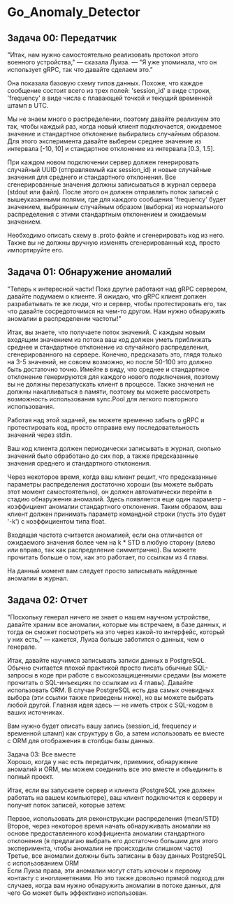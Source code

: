 # Go_Anomaly_Detector
## Задача 00: Передатчик  
"Итак, нам нужно самостоятельно реализовать протокол этого военного устройства," — сказала Луиза. — "Я уже упоминала, что он использует gRPC, так что давайте сделаем это."

Она показала базовую схему типов данных. Похоже, что каждое сообщение состоит всего из трех полей: 'session_id' в виде строки, 'frequency' в виде числа с плавающей точкой и текущий временной штамп в UTC.

Мы не знаем много о распределении, поэтому давайте реализуем это так, чтобы каждый раз, когда новый клиент подключается, ожидаемое значение и стандартное отклонение выбирались случайным образом. Для этого эксперимента давайте выберем среднее значение из интервала [-10, 10] и стандартное отклонение из интервала [0.3, 1.5].

При каждом новом подключении сервер должен генерировать случайный UUID (отправляемый как session_id) и новые случайные значения для среднего и стандартного отклонения. Все сгенерированные значения должны записываться в журнал сервера (stdout или файл). После этого он должен отправлять поток записей с вышеуказанными полями, где для каждого сообщения 'frequency' будет значением, выбранным случайным образом (выборка) из нормального распределения с этими стандартным отклонением и ожидаемым значением.

Необходимо описать схему в .proto файле и сгенерировать код из него. Также вы не должны вручную изменять сгенерированный код, просто импортируйте его.

## Задача 01: Обнаружение аномалий  
"Теперь к интересной части! Пока другие работают над gRPC сервером, давайте подумаем о клиенте. Я ожидаю, что gRPC клиент должен разрабатывать те же люди, что и сервер, чтобы протестировать его, так что давайте сосредоточимся на чем-то другом. Нам нужно обнаружить аномалии в распределении частоты!"

Итак, вы знаете, что получаете поток значений. С каждым новым входящим значением из потока ваш код должен уметь приближать среднее и стандартное отклонение из случайного распределения, сгенерированного на сервере. Конечно, предсказать это, глядя только на 3-5 значений, не совсем возможно, но после 50-100 это должно быть достаточно точно. Имейте в виду, что среднее и стандартное отклонение генерируются для каждого нового подключения, поэтому вы не должны перезапускать клиент в процессе. Также значения не должны накапливаться в памяти, поэтому вы можете рассмотреть возможность использования sync.Pool для легкого повторного использования.

Работая над этой задачей, вы можете временно забыть о gRPC и протестировать код, просто отправив ему последовательность значений через stdin.

Ваш код клиента должен периодически записывать в журнал, сколько значений было обработано до сих пор, а также предсказанные значения среднего и стандартного отклонения.

Через некоторое время, когда ваш клиент решит, что предсказанные параметры распределения достаточно хороши (вы можете выбрать этот момент самостоятельно), он должен автоматически перейти в стадию обнаружения аномалий. Здесь появляется еще один параметр - коэффициент аномалии стандартного отклонения. Таким образом, ваш клиент должен принимать параметр командной строки (пусть это будет '-k') с коэффициентом типа float.

Входящая частота считается аномалией, если она отличается от ожидаемого значения более чем на k * STD в любую сторону (влево или вправо, так как распределение симметрично). Вы можете прочитать больше о том, как это работает, по ссылкам из 4 главы.

На данный момент вам следует просто записывать найденные аномалии в журнал.

## Задача 02: Отчет  
"Поскольку генерал ничего не знает о нашем научном устройстве, давайте храним все аномалии, которые мы встречаем, в базе данных, и тогда он сможет посмотреть на это через какой-то интерфейс, который у них есть," — кажется, Луиза больше заботится о данных, чем о генерале.

Итак, давайте научимся записывать записи данных в PostgreSQL. Обычно считается плохой практикой просто писать обычные SQL-запросы в коде при работе с высокозащищенными средами (вы можете прочитать о SQL-инъекциях по ссылкам из 4 главы). Давайте использовать ORM. В случае PostgreSQL есть два самых очевидных выбора (эти ссылки также приведены ниже), но вы можете выбрать любой другой. Главная идея здесь — не иметь строк с SQL-кодом в ваших источниках.

Вам нужно будет описать вашу запись (session_id, frequency и временной штамп) как структуру в Go, а затем использовать ее вместе с ORM для отображения в столбцы базы данных.

Задача 03: Все вместе  
Хорошо, когда у нас есть передатчик, приемник, обнаружение аномалий и ORM, мы можем соединить все это вместе и объединить в полный проект.

Итак, если вы запускаете сервер и клиента (PostgreSQL уже должен работать на вашем компьютере), ваш клиент подключится к серверу и получит поток записей, которые затем:

Первое, использовать для реконструкции распределения (mean/STD)  
Второе, через некоторое время начать обнаруживать аномалии на основе предоставленного коэффициента аномалии стандартного отклонения (я предлагаю выбрать его достаточно большим для этого эксперимента, чтобы аномалии не происходили слишком часто)  
Третье, все аномалии должны быть записаны в базу данных PostgreSQL с использованием ORM  
Если Луиза права, эти аномалии могут стать ключом к первому контакту с инопланетянами. Но это также довольно прямой подход для случаев, когда вам нужно обнаружить аномалии в потоке данных, для чего Go может быть эффективно использован.